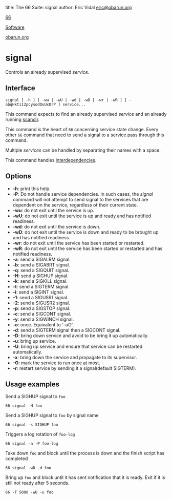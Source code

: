 title: The 66 Suite: signal
author: Eric Vidal <eric@obarun.org>

[66](index.html)

[Software](https://web.obarun.org/software)

[obarun.org](https://web.obarun.org)

# signal

Controls an already supervised *service*.

## Interface

```
signal [ -h ] [ -wu | -wU | -wd | -wD | -wr | -wR ] [ -abqHkti12pcysodDuUxOrP ] service...
```

This command expects to find an already supervised *service* and an already running [scandir](scandir.html).

This command is the heart of `66` concerning service state change. Every other `66` command that need to send a signal to a service pass through this command.

Multiple *services* can be handled by separating their names with a space.

This command handles [interdependencies](66.html#handling-dependencies).

## Options

- **-h**: print this help.
- **-P**: Do not handle service dependencies. In such cases, the *signal* command will not attempt to send signal to the services that are dependent on the service, regardless of their current state.
- **-wu**: do not exit until the service is up.
- **-wU**: do not exit until the service is up and ready and has notified readiness.
- **-wd**: do not exit until the service is down.
- **-wD**: do not exit until the service is down and ready to be brought up and has notified readiness.
- **-wr**: do not exit until the service has been started or restarted.
- **-wR**: do not exit until the service has been started or restarted and has notified readiness.
- **-a**: send a SIGALRM signal.
- **-b**: send a SIGABRT signal.
- **-q**: send a SIGQUIT signal.
- **-H**: send a SIGHUP signal.
- **-k**: send a SIGKILL signal.
- **-t**: send a SIGTERM signal.
- **-i**: send a SIGINT signal.
- **-1**: send a SIGUSR1 signal.
- **-2**: send a SIGUSR2 signal.
- **-p**: send a SIGSTOP signal.
- **-c**: send a SIGCONT signal.
- **-y**: send a SIGWINCH signal.
- **-o**: once. Equivalent to '-uO'.
- **-d**: send a SIGTERM signal then a SIGCONT signal.
- **-D**: bring down service and avoid to be bring it up automatically.
- **-u**: bring up service.
- **-U**: bring up service and ensure that service can be restarted automatically.
- **-x**: bring down the service and propagate to its supervisor.
- **-O**: mark the service to run once at most.
- **-r**: restart service by sending it a signal(default SIGTERM).

## Usage examples

Send a SIGHUP signal to `foo`
```
66 signal -H foo
```

Send a SIGHUP signal to `foo` by signal name
```
66 signal -s SIGHUP foo
```

Triggers a log rotation of `foo-log`
```
66 signal -a -P foo-log
```

Take down `foo` and block until the process is down and the finish script has completed
```
66 signal -wD -d foo
```

Bring up `foo` and block until it has sent notification that it is ready. Exit if it is still not ready after 5 seconds.
```
66 -T 5000 -wU -u foo
```
